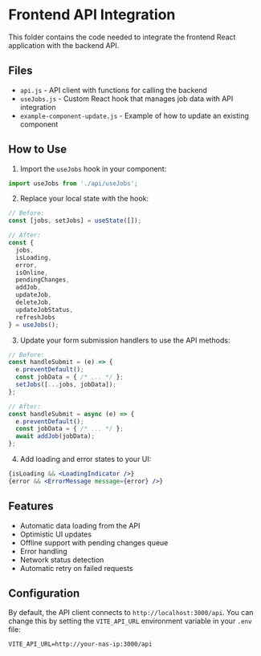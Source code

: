 # Frontend API Integration

This folder contains the code needed to integrate the frontend React application with the backend API.

## Files

- `api.js` - API client with functions for calling the backend
- `useJobs.js` - Custom React hook that manages job data with API integration
- `example-component-update.js` - Example of how to update an existing component

## How to Use

1. Import the `useJobs` hook in your component:

```jsx
import useJobs from './api/useJobs';
```

2. Replace your local state with the hook:

```jsx
// Before:
const [jobs, setJobs] = useState([]);

// After:
const {
  jobs,
  isLoading,
  error,
  isOnline,
  pendingChanges,
  addJob,
  updateJob,
  deleteJob,
  updateJobStatus,
  refreshJobs
} = useJobs();
```

3. Update your form submission handlers to use the API methods:

```jsx
// Before:
const handleSubmit = (e) => {
  e.preventDefault();
  const jobData = { /* ... */ };
  setJobs([...jobs, jobData]);
};

// After:
const handleSubmit = async (e) => {
  e.preventDefault();
  const jobData = { /* ... */ };
  await addJob(jobData);
};
```

4. Add loading and error states to your UI:

```jsx
{isLoading && <LoadingIndicator />}
{error && <ErrorMessage message={error} />}
```

## Features

- Automatic data loading from the API
- Optimistic UI updates
- Offline support with pending changes queue
- Error handling
- Network status detection
- Automatic retry on failed requests

## Configuration

By default, the API client connects to `http://localhost:3000/api`. You can change this by setting the `VITE_API_URL` environment variable in your `.env` file:

```
VITE_API_URL=http://your-nas-ip:3000/api
```
